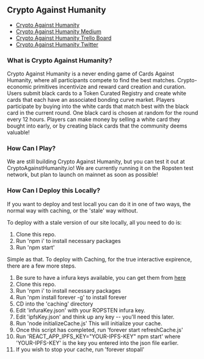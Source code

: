 
## Crypto Against Humanity

- [Crypto Against Humanity](cryptoagainsthumanity.io)
- [Crypto Against Humanity Medium](https://medium.com/crypto-against-humanity)
- [Crypto Against Humanity Trello Board](https://trello.com/b/YkufNwH7/kanban)
- [Crypto Against Humanity Twitter](https://twitter.com/CryptoVHumanity)

### What is Crypto Against Humanity?
Crypto Against Humanity is a never ending game of Cards Against Humanity, where all participants compete to find the best matches. Crypto-economic primitives incentivize and reward card creation and curation. Users submit black cards to a Token Curated Registry and create white cards that each have an associated bonding curve market. Players participate by buying into the white cards that match best with the black card in the current round. One black card is chosen at random for the round every 12 hours. Players can make money by selling a white card they bought into early, or by creating black cards that the community deems valuable!

### How Can I Play?
We are still building Crypto Against Humanity, but you can test it out at CryptoAgainstHumanity.io! We are currently running it on the Ropsten test network, but plan to launch on mainnet as soon as possible!


### How Can I Deploy this Locally?
If you want to deploy and test locall you can do it in one of two ways, the normal way with caching, or the 'stale' way without.

To deploy with a stale version of our site locally, all you need to do is:
1. Clone this repo.
2. Run 'npm i' to install necessary packages
3. Run 'npm start'

Simple as that. To deploy with Caching, for the true interactive expirence, there are a few more steps.
1. Be sure to have a infura keys available, you can get them from [here](https://infura.io/)
2. Clone this repo.
3. Run 'npm i' to install necessary packages
4. Run 'npm install forever -g' to install forever
5. CD into the 'caching' directory
6. Edit 'infuraKey.json' with your ROPSTEN infura key.
7. Edit 'ipfsKey.json' and think up any key -- you'll need this later.
8. Run 'node initializeCache.js' This will initialize your cache.
9. Once this script has completed, run 'forever start refreshCache.js'
10. Run 'REACT_APP_IPFS_KEY="YOUR-IPFS-KEY" npm start' where 'YOUR-IPFS-KEY' is the key you entered into the json file earlier.
11. If you wish to stop your cache, run 'forever stopall'


